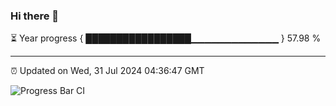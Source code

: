 ### Hi there 👋

⏳ Year progress { █████████████████▁▁▁▁▁▁▁▁▁▁▁▁▁ } 57.98 %

---

⏰ Updated on Wed, 31 Jul 2024 04:36:47 GMT

![Progress Bar CI](https://github.com/IshwaranRudhara/GIT-ACTION/workflows/Progress%20Bar%20CI/badge.svg)
